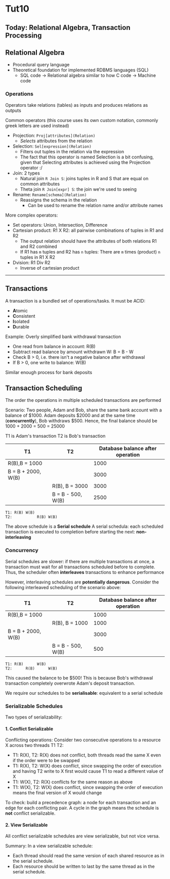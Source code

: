 # Tut10

## Today: Relational Algebra, Transaction Processing

## Relational Algebra

- Procedural query language
- Theoretical foundation for implemented RDBMS languages (SQL)
  - SQL code -> Relational algebra similar to how C code -> Machine code

### Operations

Operators take relations (tables) as inputs and produces relations as outputs

Common operators (this course uses its own custom notation, commonly greek letters are used instead)

- Projection: `Proj[attributes](Relation)`
  - _Selects_ attributes from the relation
- Selection: `Sel[expression](Relation)`
  - Filters out tuples in the relation via the expression
  - The fact that this operator is named Selection is a bit confusing, given that Selecting attributes is achieved using the Projection operator :/
- Join: 2 types
    - Natural join `R Join S`: joins tuples in R and S that are equal on common attributes
    - Theta join `R Join[expr] S`: the join we're used to seeing
- Rename: `Rename[schema](Relation)`
  - Reassigns the schema in the relation
    - Can be used to rename the relation name and/or attribute names

More complex operators:

- Set operators: Union, Intersection, Difference
- Cartesian product: R1 X R2: all pairwise combinations of tuples in R1 and R2
    - The output relation should have the attributes of both relations R1 and R2 combined
    - If R1 has `m` tuples and R2 has `n` tuples: There are `m` times (product) `n` tuples in R1 X R2
- Dvision: R1 Div R2
    - Inverse of cartesian product

---

## Transactions

A transaction is a bundled set of operations/tasks. It must be ACID:

- **A**tomic
- **C**onsistent
- **I**solated
- **D**urable

Example: Overly simplified bank withdrawal transaction

- One read from balance in account: R(B)
- Subtract read balance by amount withdrawn W: B = B - W
- Check B > 0, i.e. there isn't a negative balance after withdrawal
- If B > 0, one write to balance: W(B)

Similar enough process for bank deposits

## Transaction Scheduling

The order the operations in multiple scheduled transactions are performed

Scenario: Two people, Adam and Bob, share the same bank account with a balance of $1000.
Adam deposits $2000 and at the same time (**concurrently**), Bob withdraws $500.
Hence, the final balance should be 1000 + 2000 = 500 = 25000

T1 is Adam's transaction
T2 is Bob's transaction

| T1                 | T2                | Database balance after operation |
|--------------------|-------------------|----------------------------------|
| R(B),B = 1000      |                   | 1000                             |
| B = B + 2000, W(B) |                   | 3000                             |
|                    | R(B), B = 3000    | 3000                             |
|                    | B = B - 500, W(B) | 2500                             |

```
T1: R(B) W(B)
T2:           R(B) W(B)
```

The above schedule is a **Serial schedule**
A serial schedula: each scheduled transaction is executed to completion before starting the next: **non-interleaving**

### Concurrency

Serial schedules are slower: if there are multiple transactions at once, a transaction must wait for all transactions scheduled before to complete.
Thus, the scheduler often **interleaves** transactions to enhance performance

However, interleaving schedules are **potentially dangerous**. Consider the following interleaved scheduling of the scenario above:

| T1                 | T2                | Database balance after operation |
|--------------------|-------------------|----------------------------------|
| R(B),B = 1000      |                   | 1000                             |
|                    | R(B), B = 1000    | 1000                             |
| B = B + 2000, W(B) |                   | 3000                             |
|                    | B = B - 500, W(B) | 500                              |

```
T1: R(B)      W(B)
T2:      R(B)      W(B)
```

This caused the balance to be $500! This is because Bob's withdrawal transaction 
completely overwrote Adam's deposit transaction.

We require our schedules to be **serialisable**: equivalent to a serial schedule

### Serializable Schedules

Two types of serializability:

#### 1. Conflict Serializable

Conflicting operations: Consider two consecutive operations to a resource X across two threads T1 T2:
- T1: R(X), T2: R(X) does not conflict, both threads read the same X even if the order were to be swapped
- T1: R(X), T2: W(X) does conflict, since swapping the order of execution and having T2 write to X first would cause T1 to read a different value of X
- T1: W(X), T2: R(X) conflicts for the same reason as above
- T1: W(X), T2: W(X) does conflict, since swapping the order of execution means the final version of X would change

To check: build a precedence graph: a node for each transaction and an edge for each conflicting pair. A cycle in the graph means the schedule is **not** conflict serializable.

#### 2. View Serializable

All conflict serializable schedules are view serializable, but not vice versa.

Summary: In a view serializable schedule:
- Each thread should read the same version of each shared resource as in the serial schedule.
- Each resource should be written to last by the same thread as in the serial schedule.


